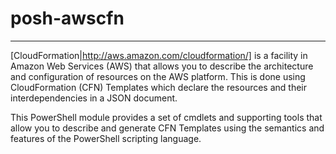 # posh-awscfn
---
[CloudFormation|http://aws.amazon.com/cloudformation/] is a facility in Amazon Web Services (AWS) that allows you to describe the architecture and configuration of resources on the AWS platform.  This is done using CloudFormation (CFN) Templates which declare the resources and their interdependencies in a JSON document.

This PowerShell module provides a set of cmdlets and supporting tools that allow you to describe and generate CFN Templates using the semantics and features of the PowerShell scripting language.

